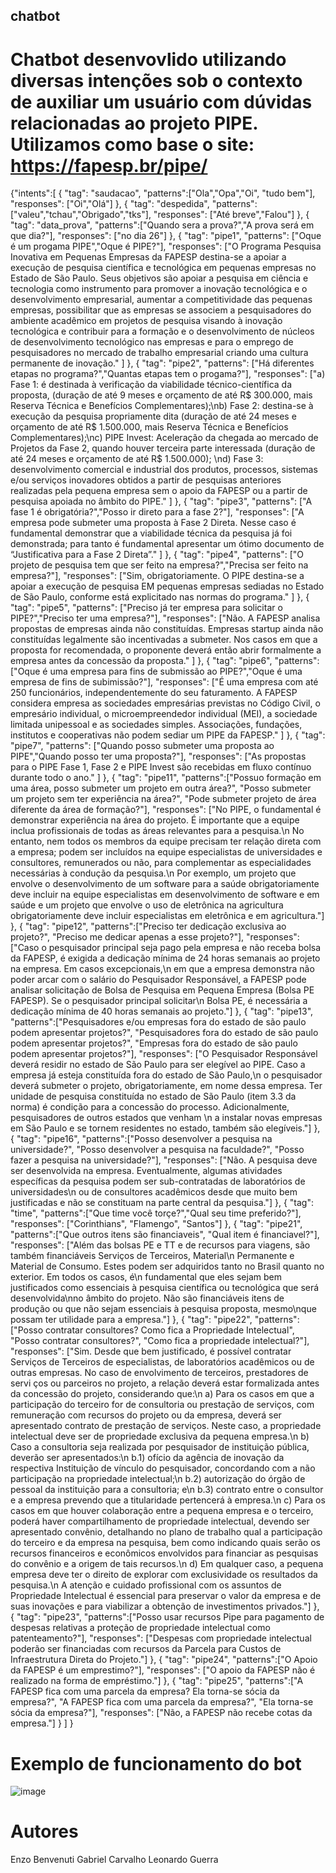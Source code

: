 ## chatbot

# Chatbot desenvovlido utilizando diversas intenções sob o contexto de auxiliar um usuário com dúvidas relacionadas ao projeto PIPE. Utilizamos como base o site: https://fapesp.br/pipe/ 
{"intents":[
  { "tag": "saudacao",
    "patterns":["Ola","Opa","Oi", "tudo bem"],
    "responses": ["Oi","Olá"]
  },
  { "tag": "despedida",
    "patterns":["valeu","tchau","Obrigado","tks"],
    "responses": ["Até breve","Falou"]
  },
  { "tag": "data_prova",
    "patterns":["Quando sera a prova?","A prova será em que dia?"],
    "responses": ["no dia 26"]
  },
  { "tag": "pipe1",
    "patterns": ["Oque é um progama PIPE","Oque é PIPE?"],
    "responses": ["O Programa Pesquisa Inovativa em Pequenas Empresas da FAPESP destina-se a apoiar a execução de pesquisa científica e tecnológica em pequenas empresas no Estado de São Paulo. Seus objetivos são apoiar a pesquisa em ciência e tecnologia como instrumento para promover a inovação tecnológica e o desenvolvimento empresarial, aumentar a competitividade das pequenas empresas, possibilitar que as empresas se associem a pesquisadores do ambiente acadêmico em projetos de pesquisa visando à inovação tecnológica e contribuir para a formação e o desenvolvimento de núcleos de desenvolvimento tecnológico nas empresas e para o emprego de pesquisadores no mercado de trabalho empresarial criando uma cultura permanente de inovação." ]
  },
  { "tag": "pipe2",
    "patterns": ["Há diferentes etapas no programa?","Quantas etapas tem o progama?"],
    "responses": ["a) Fase 1: é destinada à verificação da viabilidade técnico-científica da proposta, (duração de até 9 meses e orçamento de até R$ 300.000, mais Reserva Técnica e Benefícios Complementares);\nb) Fase 2: destina-se à execução da pesquisa propriamente dita (duração de até 24 meses e orçamento de até R$ 1.500.000, mais Reserva Técnica e Benefícios Complementares);\nc) PIPE Invest: Aceleração da chegada ao mercado de Projetos da Fase 2, quando houver terceira parte interessada (duração de até 24 meses e orçamento de até R$ 1.500.000); \nd) Fase 3: desenvolvimento comercial e industrial dos produtos, processos, sistemas e/ou serviços inovadores obtidos a partir de pesquisas anteriores realizadas pela pequena empresa sem o apoio da FAPESP ou a partir de pesquisa apoiada no âmbito do PIPE." ]
  },
  { "tag": "pipe3",
    "patterns": ["A fase 1 é obrigatória?","Posso ir direto para a fase 2?"],
    "responses": ["A empresa pode submeter uma proposta à Fase 2 Direta. Nesse caso é fundamental demonstrar que a viabilidade técnica da pesquisa já foi demonstrada; para tanto é fundamental apresentar um ótimo documento de “Justificativa para a Fase 2 Direta”." ]
  },
  { "tag": "pipe4",
    "patterns": ["O projeto de pesquisa tem que ser feito na empresa?","Precisa ser feito na empresa?"],
    "responses": ["Sim, obrigatoriamente. O PIPE destina-se a apoiar a execução de pesquisa EM pequenas empresas sediadas no Estado de São Paulo, conforme está explicitado nas normas do programa." ]
  },
  { "tag": "pipe5",
    "patterns": ["Preciso já ter empresa para solicitar o PIPE?","Preciso ter uma empresa?"],
    "responses": ["Não. A FAPESP analisa propostas de empresas ainda não constituídas. Empresas startup ainda não constituídas legalmente são incentivadas a submeter. Nos casos em que a proposta for recomendada, o proponente deverá então abrir formalmente a empresa antes da concessão da proposta." ]
  },
  { "tag": "pipe6",
    "patterns": ["Oque é uma empresa para fins de submissão ao PIPE?","Oque é uma empresa de fins de subimissão?"],
    "responses": ["É uma empresa com até 250 funcionários, independentemente do seu faturamento. A FAPESP considera empresa as sociedades empresárias previstas no Código Civil, o empresário individual, o microempreendedor individual (MEI), a sociedade limitada unipessoal e as sociedades simples. Associações, fundações, institutos e cooperativas não podem sediar um PIPE da FAPESP." ]
  },
  { "tag": "pipe7",
    "patterns": ["Quando posso submeter uma proposta ao PIPE","Quando posso ter uma proposta?"],
    "responses": ["As propostas para o PIPE Fase 1, Fase 2 e PIPE Invest são recebidas em fluxo contínuo durante todo o ano." ]
  },
  { "tag": "pipe11",
  "patterns":["Possuo formação em uma área, posso submeter um projeto em outra área?", "Posso submeter um projeto sem ter experiência na área?", "Pode submeter projeto de área diferente da área de formação?"],
  "responses": ["No PIPE, o fundamental é demonstrar experiência na área do projeto. É importante que a equipe inclua profissionais de todas as áreas relevantes para a pesquisa.\n No entanto, nem todos os membros da equipe precisam ter relação direta com a empresa; podem ser incluídos na equipe especialistas de universidades e consultores, remunerados ou não, para complementar as especialidades necessárias à condução da pesquisa.\n Por exemplo, um projeto que envolve o desenvolvimento de um software para a saúde obrigatoriamente deve incluir na equipe especialistas em desenvolvimento de software e em saúde e um projeto que envolve o uso de eletrônica na agricultura obrigatoriamente deve incluir especialistas em eletrônica e em agricultura."]
  },
  { "tag": "pipe12",
  "patterns":["Preciso ter dedicação exclusiva ao projeto?", "Preciso me dedicar apenas a esse projeto?"],
  "responses": ["Caso o pesquisador principal seja pago pela empresa e não receba bolsa da FAPESP, é exigida a dedicação mínima de 24 horas semanais ao projeto na empresa. Em casos excepcionais,\n em que a empresa demonstra não poder arcar com o salário do Pesquisador Responsável, a FAPESP pode analisar solicitação de Bolsa de Pesquisa em Pequena Empresa (Bolsa PE FAPESP). Se o pesquisador principal solicitar\n Bolsa PE, é necessária a dedicação mínima de 40 horas semanais ao projeto."]
  },
  { "tag": "pipe13",
  "patterns":["Pesquisadores e/ou empresas fora do estado de são paulo podem apresentar projetos?", "Pesquisadores fora do estado de são paulo podem apresentar projetos?", "Empresas fora do estado de são paulo podem apresentar projetos?"],
  "responses": ["O Pesquisador Responsável deverá residir no estado de São Paulo para ser elegível ao PIPE. Caso a empresa já esteja constituída fora do estado de São Paulo,\n o pesquisador deverá submeter o projeto, obrigatoriamente, em nome dessa empresa. Ter unidade de pesquisa constituída no estado de São Paulo (item 3.3 da norma) é condição para a concessão do processo. Adicionalmente, pesquisadores de outros estados que venham \n a instalar novas empresas em São Paulo e se tornem residentes no estado, também são elegíveis."]
  },
  { "tag": "pipe16",
  "patterns":["Posso desenvolver a pesquisa na universidade?", "Posso desenvolver a pesquisa na faculdade?", "Posso fazer a pesquisa na universidade?"],
  "responses": ["Não. A pesquisa deve ser desenvolvida na empresa. Eventualmente, algumas atividades específicas da pesquisa podem ser sub-contratadas de laboratórios de universidades\n ou de consultores acadêmicos desde que muito bem justificadas e não se constituam na parte central da pesquisa."]
  },
  { "tag": "time",
  "patterns":["Que time você torçe?","Qual seu time preferido?"],
  "responses": ["Corinthians", "Flamengo", "Santos"]
  },
  { "tag": "pipe21",
  "patterns":["Que outros itens são financiaveis", "Qual item é financiavel?"],
  "responses": ["Além das bolsas PE e TT e de recursos para viagens, são também financiáveis Serviços de Terceiros, Material\n Permanente e Material de Consumo. Estes podem ser adquiridos tanto no Brasil quanto no exterior. Em todos os casos, é\n fundamental que eles sejam bem justificados como essenciais à pesquisa científica ou tecnológica que será desenvolvida\nno âmbito do projeto. Não são financiáveis itens de produção ou que não sejam essenciais à pesquisa proposta, mesmo\nque possam ter utilidade para a empresa."]
  },
  { "tag": "pipe22",
  "patterns":["Posso contratar consultores? Como fica a Propriedade Intelectual", "Posso contratar consultores?", "Como fica a propriedade intelectual?"],
  "responses": ["Sim. Desde que bem justificado, é possível contratar Serviços de Terceiros de especialistas, de laboratórios acadêmicos ou de outras empresas. No caso de envolvimento de terceiros, prestadores de servi ços ou parceiros no projeto, a relação deverá estar formalizada antes da concessão do projeto, considerando que:\n a) Para os casos em que a participação do terceiro for de consultoria ou prestação de serviços, com remuneração com recursos do projeto ou da empresa, deverá ser apresentado contrato de prestação de serviços. Neste caso, a propriedade intelectual deve ser de propriedade exclusiva da pequena empresa.\n b) Caso a consultoria seja realizada por pesquisador de instituição pública, deverão ser apresentados:\n b.1) ofício da agência de inovação da respectiva Instituição de vínculo do pesquisador, concordando com a não participação na propriedade intelectual;\n b.2) autorização do órgão de pessoal da instituição para a consultoria; e\n b.3) contrato entre o consultor e a empresa prevendo que a titularidade pertencerá à empresa.\n c) Para os casos em que houver colaboração entre a pequena empresa e o terceiro, poderá haver compartilhamento de propriedade intelectual, devendo ser apresentado convênio, detalhando no plano de trabalho qual a participação do terceiro e da empresa na pesquisa, bem como indicando quais serão os recursos financeiros e econômicos envolvidos para financiar as pesquisas do convênio e a origem de tais recursos.\n d) Em qualquer caso, a pequena empresa deve ter o direito de explorar com exclusividade os resultados da pesquisa.\n A atenção e cuidado profissional com os assuntos de Propriedade Intelectual é essencial para preservar o valor da empresa e de suas inovações e para viabilizar a obtenção de investimentos privados."]
  },
  { "tag": "pipe23",
  "patterns":["Posso usar recursos Pipe para pagamento de despesas relativas a proteção de propriedade intelectual como patenteamento?"],
  "responses": ["Despesas com propriedade intelectual poderão ser financiadas com recursos da Parcela para Custos de Infraestrutura Direta do Projeto."]
  },
  { "tag": "pipe24",
  "patterns":["O Apoio da FAPESP é um emprestimo?"],
  "responses": ["O apoio da FAPESP não é realizado na forma de empréstimo."]
  },
  { "tag": "pipe25",
  "patterns":["A FAPESP fica com uma parcela da empresa? Ela torna-se sócia da empresa?", "A FAPESP fica com uma parcela da empresa?", "Ela torna-se sócia da empresa?"],
  "responses": ["Não, a FAPESP não recebe cotas da empresa."]
  }
]
}

# Exemplo de funcionamento do bot

![image](https://github.com/bieltanaka11/chatbot/assets/85264276/32e03d07-58be-43fb-9a20-6f1e40fea215)

# Autores

Enzo Benvenuti 
Gabriel Carvalho 
Leonardo Guerra 
